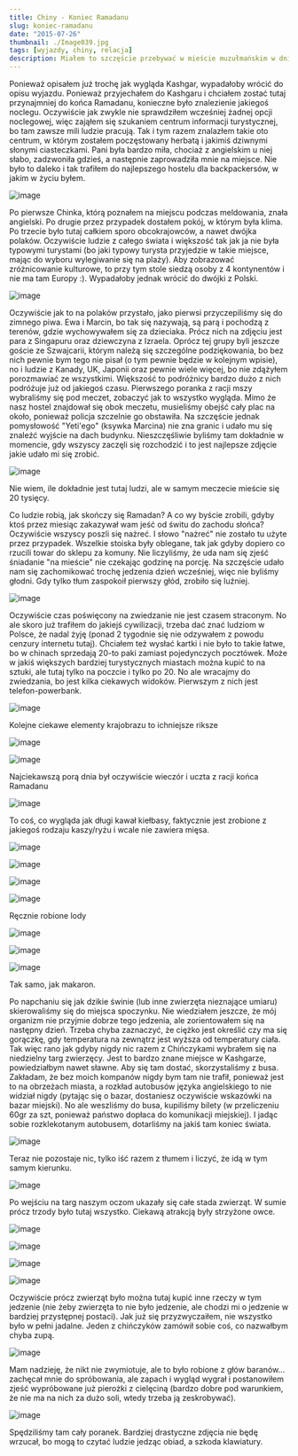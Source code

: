 ```yaml
---
title: Chiny - Koniec Ramadanu
slug: koniec-ramadanu
date: "2015-07-26"
thumbnail: ./Image039.jpg
tags: [wyjazdy, chiny, relacja]
description: Miałem to szczęście przebywać w mieście muzułmańskim w dniu zakończenia Ramadanu
---
```


Ponieważ opisałem już trochę jak wygląda Kashgar, wypadałoby wrócić do opisu wyjazdu. Ponieważ przyjechałem do Kashgaru i chciałem zostać tutaj przynajmniej do końca Ramadanu, konieczne było znalezienie jakiegoś noclegu. Oczywiście jak zwykle nie sprawdziłem wcześniej żadnej opcji noclegowej, więc zająłem się szukaniem centrum informacji turystycznej, bo tam zawsze mili ludzie pracują. Tak i tym razem znalazłem takie oto centrum, w którym zostałem poczęstowany herbatą i jakimiś dziwnymi słonymi ciasteczkami. Pani była bardzo miła, chociaż z angielskim u niej słabo, zadzwoniła gdzieś, a następnie zaprowadziła mnie na miejsce. Nie było to daleko i tak trafiłem do najlepszego hostelu dla backpackersów, w jakim w życiu byłem.

![image](./Image042.jpg)

Po pierwsze Chinka, którą poznałem na miejscu podczas meldowania, znała angielski. Po drugie przez przypadek dostałem pokój, w którym była klima. Po trzecie było tutaj całkiem sporo obcokrajowców, a nawet dwójka polaków. Oczywiście ludzie z całego świata i większość tak jak ja nie była typowymi turystami (bo jaki typowy turysta przyjedzie w takie miejsce, mając do wyboru wylegiwanie się na plaży). Aby zobrazować zróżnicowanie kulturowe, to przy tym stole siedzą osoby z 4 kontynentów i nie ma tam Europy :). Wypadałoby jednak wrócić do dwójki z Polski.

![image](./Image041.jpg)

Oczywiście jak to na polaków przystało, jako pierwsi przyczepiliśmy się do zimnego piwa. Ewa i Marcin, bo tak się nazywają, są parą i pochodzą z terenów, gdzie wychowywałem się za dzieciaka. Prócz nich na zdjęciu jest para z Singapuru oraz dziewczyna z Izraela. Oprócz tej grupy byli jeszcze goście ze Szwajcarii, którym należą się szczególne podziękowania, bo bez nich pewnie bym tego nie pisał (o tym pewnie będzie w kolejnym wpisie), no i ludzie z Kanady, UK, Japonii oraz pewnie wiele więcej, bo nie zdążyłem porozmawiać ze wszystkimi. Większość to podróżnicy bardzo dużo z nich podróżuje już od jakiegoś czasu. Pierwszego poranka z racji mszy wybraliśmy się pod meczet, zobaczyć jak to wszystko wygląda. Mimo że nasz hostel znajdował się obok meczetu, musieliśmy obejść cały plac na około, ponieważ policja szczelnie go obstawiła. Na szczęście jednak pomysłowość "Yeti'ego" (ksywka Marcina) nie zna granic i udało mu się znaleźć wyjście na dach budynku. Nieszczęśliwie byliśmy tam dokładnie w momencie, gdy wszyscy zaczęli się rozchodzić i to jest najlepsze zdjęcie jakie udało mi się zrobić.

![image](./Image039.jpg)

Nie wiem, ile dokładnie jest tutaj ludzi, ale w samym meczecie mieście się 20 tysięcy.

Co ludzie robią, jak skończy się Ramadan? A co wy byście zrobili, gdyby ktoś przez miesiąc zakazywał wam jeść od świtu do zachodu słońca? Oczywiście wszyscy poszli się nażreć. I słowo "nażreć" nie zostało tu użyte przez przypadek. Wszelkie stoiska były oblegane, tak jak gdyby dopiero co rzucili towar do sklepu za komuny. Nie liczyliśmy, że uda nam się zjeść śniadanie "na mieście" nie czekając godzinę na porcję. Na szczęście udało nam się zachomikować trochę jedzenia dzień wcześniej, więc nie byliśmy głodni. Gdy tylko tłum zaspokoił pierwszy głód, zrobiło się luźniej.

![image](./Image035.jpg)

 Oczywiście czas poświęcony na zwiedzanie nie jest czasem straconym. No ale skoro już trafiłem do jakiejś cywilizacji, trzeba dać znać ludziom w Polsce, że nadal żyję (ponad 2 tygodnie się nie odzywałem z powodu cenzury internetu tutaj). Chciałem też wysłać kartki i nie było to takie łatwe, bo w chinach sprzedają 20-to paki zamiast pojedynczych pocztówek. Może w jakiś większych bardziej turystycznych miastach można kupić to na sztuki, ale tutaj tylko na poczcie i tylko po 20. No ale wracajmy do zwiedzania, bo jest kilka ciekawych widoków. Pierwszym z nich jest telefon-powerbank.

![image](./Image022.jpg)

Kolejne ciekawe elementy krajobrazu to ichniejsze riksze

![image](./Image020.jpg)

![image](./Image033.jpg)

Najciekawszą porą dnia był oczywiście wieczór i uczta z racji końca Ramadanu

![image](./Image037.jpg)

To coś, co wygląda jak długi kawał kiełbasy, faktycznie jest zrobione z jakiegoś rodzaju kaszy/ryżu i wcale nie zawiera mięsa.

![image](./Image058.jpg)

![image](./Image060.jpg)

![image](./Image062.jpg)

![image](./Image063.jpg)

Ręcznie robione lody

![image](./Image061.jpg)

![image](./Image056.jpg)

![image](./Image059.jpg)

Tak samo, jak makaron.

Po napchaniu się jak dzikie świnie (lub inne zwierzęta nieznające umiaru) skierowaliśmy się do miejsca spoczynku. Nie wiedziałem jeszcze, że mój organizm nie przyjmie dobrze tego jedzenia, ale zorientowałem się na następny dzień. Trzeba chyba zaznaczyć, że ciężko jest określić czy ma się gorączkę, gdy temperatura na zewnątrz jest wyższa od temperatury ciała. Tak więc rano jak gdyby nigdy nic razem z Chińczykami wybrałem się na niedzielny targ zwierzęcy. Jest to bardzo znane miejsce w Kashgarze, powiedziałbym nawet sławne. Aby się tam dostać, skorzystaliśmy z busa. Zakładam, że bez moich kompanów nigdy bym tam nie trafił, ponieważ jest to na obrzeżach miasta, a rozkład autobusów języka angielskiego to nie widział nigdy (pytając się o bazar, dostaniesz oczywiście wskazówki na bazar miejski). No ale weszliśmy do busa, kupiliśmy bilety (w przeliczeniu 60gr za szt, ponieważ państwo dopłaca do komunikacji miejskiej). I jadąc sobie rozklekotanym autobusem, dotarliśmy na jakiś tam koniec świata.

![image](./Image064.jpg)

Teraz nie pozostaje nic, tylko iść razem z tłumem i liczyć, że idą w tym samym kierunku.

![image](./Image065.jpg)

Po wejściu na targ naszym oczom ukazały się całe stada zwierząt. W sumie prócz trzody było tutaj wszystko. Ciekawą atrakcją były strzyżone owce.

![image](./Image066.jpg)

![image](./Image067.jpg)

![image](./Image068.jpg)

![image](./Image069.jpg)

Oczywiście prócz zwierząt było można tutaj kupić inne rzeczy w tym jedzenie (nie żeby zwierzęta to nie było jedzenie, ale chodzi mi o jedzenie w bardziej przystępnej postaci). Jak już się przyzwyczaiłem, nie wszystko było w pełni jadalne. Jeden z chińczyków zamówił sobie coś, co nazwałbym chyba zupą.

![image](./Image070.jpg)

Mam nadzieję, że nikt nie zwymiotuje, ale to było robione z głów baranów... zachęcał mnie do spróbowania, ale zapach i wygląd wygrał i postanowiłem zjeść wypróbowane już pierożki z cielęciną (bardzo dobre pod warunkiem, że nie ma na nich za dużo soli, wtedy trzeba ją zeskrobywać).

![image](./Image071.jpg)

Spędziliśmy tam cały poranek. Bardziej drastyczne zdjęcia nie będę wrzucał, bo mogą to czytać ludzie jedząc obiad, a szkoda klawiatury.
